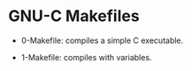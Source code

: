 # GNU-C Makefiles

* 0-Makefile: compiles a simple C executable.

* 1-Makefile: compiles with variables.


